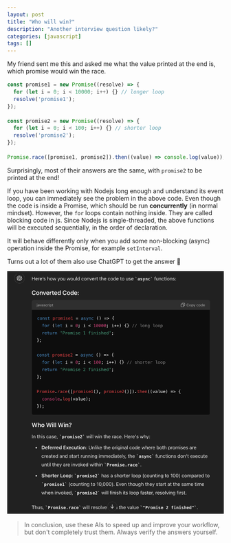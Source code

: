 ```yaml
---
layout: post
title: "Who will win?"
description: "Another interview question likely?"
categories: [javascript]
tags: []
---
```


My friend sent me this and asked me what the value printed at the end is, which promise would win
the race.

```javascript
const promise1 = new Promise((resolve) => {
  for (let i = 0; i < 10000; i++) {} // longer loop
  resolve('promise1');
});

const promise2 = new Promise((resolve) => {
  for (let i = 0; i < 100; i++) {} // shorter loop
  resolve('promise2');
});

Promise.race([promise1, promise2]).then((value) => console.log(value));
```

Surprisingly, most of their answers are the same, with `promise2` to be printed at the end!

If you have been working with Nodejs long enough and understand its event loop, you can immediately
see the problem in the above code. Even though the code is inside a Promise, which should be run
**concurrently** (in normal mindset). However, the `for` loops contain nothing inside. They are
called blocking code in js. Since Nodejs is single-threaded, the above functions will be executed
sequentially, in the order of declaration.

<!-- more -->

It will behave differently only when you add some non-blocking (async) operation inside the
Promise, for example `setInterval`.

Turns out a lot of them also use ChatGPT to get the answer 🥸

![ChatGPT](/files/2024-08-26-who-will-win/chatgpt.png)

> In conclusion, use these AIs to speed up and improve your workflow, but don't completely trust
> them. Always verify the answers yourself.